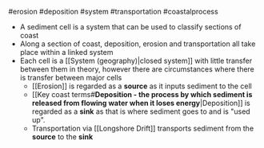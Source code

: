 #erosion
#deposition
#system
#transportation
#coastalprocess
- A sediment cell is a system that can be used to classify sections of coast
- Along a section of coast, deposition, erosion and transportation all take place within a linked system
- Each cell is a [[System (geography)|closed system]] with little transfer between them in theory, however there are circumstances where there is transfer between major cells
	- [[Erosion]] is regarded as a **source** as it inputs sediment to the cell
	- [[Key coast terms#**Deposition - the process by which sediment is released from flowing water when it loses energy**|Deposition]] is regarded as a **sink** as that is where sediment goes to and is "used up".
	- Transportation via [[Longshore Drift]] transports sediment from the **source** to the **sink**